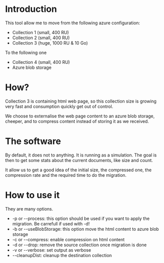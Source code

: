 # Introduction 
This tool allow me to move from the following azure configuration:

- Collection 1 (small, 400 RU)
- Collection 2 (small, 400 RU)
- Collection 3 (huge, 1000 RU & 10 Go)

To the following one

- Collection 4 (small, 400 RU)
- Azure blob storage

# How?

Collection 3 is containing html web page, so this collection size is growing very fast and consumption quickly get out of control.

We choose to externalise the web page content to an azure blob storage, cheeper, and to compress content instead of storing it as we received.

# The software

By default, it does not to anything. It is running as a simulation.
The goal is then to get some stats about the current documents, like size and count.

It allow us to get a good idea of the initial size, the compressed one, the compression rate and the required time to do the migration.

# How to use it

They are many options.
- -p or --process: this option should be used if you want to apply the migration. Be carrefull if used with -d!
- -b or --useBlobStorage: this option move the html content to azure blob storage
- -c or --compress: enable compression on html content
- -d or --drop: remove the source collection once migration is done
- -v or --verbose: set output as verbose
- --cleanupDist: cleanup the destination collection

